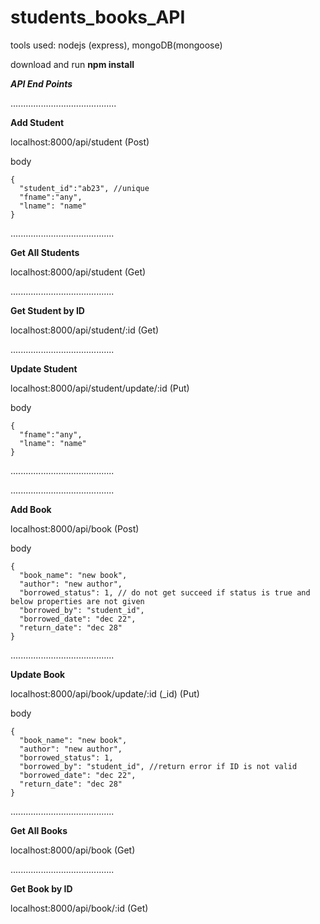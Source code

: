 # students_books_API
tools used: nodejs (express), mongoDB(mongoose)

download and run **npm install**

***API End Points***

..........................................

**Add Student**

localhost:8000/api/student
(Post)

body 

    {
      "student_id":"ab23", //unique
      "fname":"any",
      "lname": "name"
    }
    
.........................................

**Get All Students**

localhost:8000/api/student
(Get)

.........................................

**Get Student by ID**

localhost:8000/api/student/:id
(Get)

.........................................

**Update Student**

localhost:8000/api/student/update/:id
(Put)

body 

    {
      "fname":"any",
      "lname": "name"
    }
    
.........................................

.........................................

**Add Book**

localhost:8000/api/book
(Post)

body 

    {
      "book_name": "new book",
      "author": "new author",
      "borrowed_status": 1, // do not get succeed if status is true and below properties are not given
      "borrowed_by": "student_id",
      "borrowed_date": "dec 22",
      "return_date": "dec 28"
    }
    
.........................................

**Update Book**

localhost:8000/api/book/update/:id  (_id)
(Put)

body 

    {
      "book_name": "new book",
      "author": "new author",
      "borrowed_status": 1,
      "borrowed_by": "student_id", //return error if ID is not valid
      "borrowed_date": "dec 22",
      "return_date": "dec 28"
    }
    
.........................................

**Get All Books**

localhost:8000/api/book
(Get)

.........................................

**Get Book by ID**

localhost:8000/api/book/:id
(Get)

